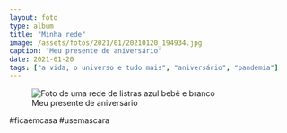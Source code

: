 ```yaml
---
layout: foto
type: album
title: "Minha rede"
image: /assets/fotos/2021/01/20210120_194934.jpg
caption: "Meu presente de aniversário"
date: 2021-01-20
tags: ["a vida, o universo e tudo mais", "aniversário", "pandemia"]
---
```

<figure class="foto-post">
            <img src="{{ site.baseurl }}/assets/fotos/2021/01/20210120_194934.jpg" alt="Foto de uma rede de listras azul bebê e branco" title="Nãotemho cama, mas tenho rede">
            <figcaption>Meu presente de aniversário</figcaption>
</figure>
#ficaemcasa #usemascara